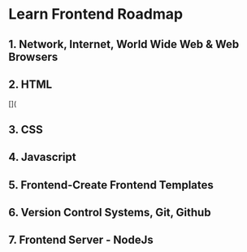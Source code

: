 # Learn Frontend Roadmap
## 1. Network, Internet, World Wide Web & Web Browsers
## 2. HTML
[](
## 3. CSS
## 4. Javascript
## 5. Frontend-Create Frontend Templates
## 6. Version Control Systems, Git, Github
## 7. Frontend Server - NodeJs

